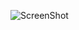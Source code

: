 ![ScreenShot](https://user-images.githubusercontent.com/11935784/34731100-70e52990-f548-11e7-9628-fe5f7ac51206.png "Linux PCSXR")
